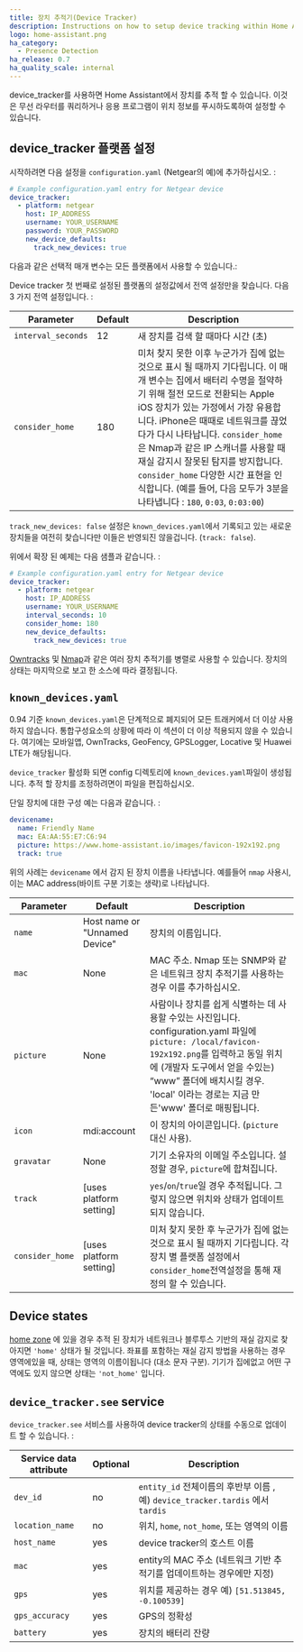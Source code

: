 ```yaml
---
title: 장치 추적기(Device Tracker)
description: Instructions on how to setup device tracking within Home Assistant.
logo: home-assistant.png
ha_category:
  - Presence Detection
ha_release: 0.7
ha_quality_scale: internal
---
```


device_tracker를 사용하면 Home Assistant에서 장치를 추적 할 수 있습니다. 이것은 무선 라우터를 쿼리하거나 응용 프로그램이 위치 정보를 푸시하도록하여 설정할 수 있습니다.

## device_tracker 플랫폼 설정

시작하려면 다음 설정을 `configuration.yaml` (Netgear의 예)에 추가하십시오. :

```yaml
# Example configuration.yaml entry for Netgear device
device_tracker:
  - platform: netgear
    host: IP_ADDRESS
    username: YOUR_USERNAME
    password: YOUR_PASSWORD
    new_device_defaults:
      track_new_devices: true
```

다음과 같은 선택적 매개 변수는 모든 플랫폼에서 사용할 수 있습니다.:

<div class='note'>
  Device tracker 첫 번째로 설정된 플랫폼의 설정값에서 전역 설정만을 찾습니다. 다음 3 가지 전역 설정입니다. : 
</div>

| Parameter           | Default | Description                                                                                                                                                                                                                                                                                                                                                                               |
|----------------------|---------|-------------------------------------------------------------------------------------------------------------------------------------------------------------------------------------------------------------------------------------------------------------------------------------------------------------------------------------------------------------------------------------------|
| `interval_seconds`   | 12      | 새 장치를 검색 할 때마다 시간 (초)                                                                                                                                                                                                                                                                                     |
| `consider_home`      | 180     | 미처 찾지 못한 이후 누군가가 집에 없는 것으로 표시 될 때까지 기다립니다. 이 매개 변수는 집에서 배터리 수명을 절약하기 위해 절전 모드로 전환되는 Apple iOS 장치가 있는 가정에서 가장 유용합니다.  iPhone은 때때로 네트워크를 끊었다가 다시 나타납니다. `consider_home`은 Nmap과 같은 IP 스캐너를 사용할 때 재실 감지시 잘못된 탐지를 방지합니다. `consider_home`  다양한 시간 표현을 인식합니다. (예를 들어, 다음 모두가 3분을 나타냅니다 : `180`, `0:03`, `0:03:00`)  |

<div class='note'>

  `track_new_devices: false` 설정은  `known_devices.yaml`에서 기록되고 있는 새로운 장치들을 여전히 찾습니다만 이들은 반영되진 않을겁니다. (`track: false`).

</div>

위에서 확장 된 예제는 다음 샘플과 같습니다. :

```yaml
# Example configuration.yaml entry for Netgear device
device_tracker:
  - platform: netgear
    host: IP_ADDRESS
    username: YOUR_USERNAME
    interval_seconds: 10
    consider_home: 180
    new_device_defaults:
      track_new_devices: true
```

[Owntracks](/integrations/owntracks/) 및 [Nmap](/integrations/nmap_tracker/)과 같은 여러 장치 추적기를 병렬로 사용할 수 있습니다. 장치의 상태는 마지막으로 보고 한 소스에 따라 결정됩니다.

## `known_devices.yaml`

<div class='note warning'>

0.94 기준 `known_devices.yaml`은 단계적으로 폐지되어 모든 트래커에서 더 이상 사용하지 않습니다. 통합구성요소의 상황에 따라 이 섹션이 더 이상 적용되지 않을 수 있습니다. 여기에는 모바일앱, OwnTracks, GeoFency, GPSLogger, Locative 및 Huawei LTE가 해당됩니다.

</div>

`device_tracker` 활성화 되면 config 디렉토리에 `known_devices.yaml`파일이 생성됩니다. 추적 할 장치를 조정하려면이 파일을 편집하십시오.

단일 장치에 대한 구성 예는 다음과 같습니다. :

```yaml
devicename:
  name: Friendly Name
  mac: EA:AA:55:E7:C6:94
  picture: https://www.home-assistant.io/images/favicon-192x192.png
  track: true
```

<div class='note warning'>

위의 사례는 `devicename` 에서 감지 된 장치 이름을 나타냅니다.  예를들어 `nmap` 사용시, 이는 MAC address(바이트 구분 기호는 생략)로 나타납니다. 

</div>

| Parameter      | Default                       | Description                                                                                             |
|----------------|-------------------------------|---------------------------------------------------------------------------------------------------------|
| `name`         | Host name or "Unnamed Device" | 장치의 이름입니다.                                                                         |
| `mac`          | None                          | MAC 주소. Nmap 또는 SNMP와 같은 네트워크 장치 추적기를 사용하는 경우 이를 추가하십시오.     |
| `picture`      | None                          | 사람이나 장치를 쉽게 식별하는 데 사용할 수있는 사진입니다.  configuration.yaml 파일에 `picture: /local/favicon-192x192.png`를 입력하고 동일 위치에 (개발자 도구에서 얻을 수있는) “www” 폴더에 배치시킬 경우. 'local' 이라는 경로는 지금 만든'www' 폴더로 매핑됩니다. 
| `icon`         | mdi:account                   | 이 장치의 아이콘입니다. (`picture` 대신 사용).                           |
| `gravatar`     | None                          | 기기 소유자의 이메일 주소입니다. 설정할 경우, `picture`에 합쳐집니다.                        |
| `track`        | [uses platform setting]       | `yes`/`on`/`true`일 경우 추적됩니다. 그렇지 않으면 위치와 상태가 업데이트되지 않습니다. |
| `consider_home` | [uses platform setting]      | 미처 찾지 못한 후 누군가가 집에 없는 것으로 표시 될 때까지 기다립니다. 각 장치 별 플랫폼 설정에서 `consider_home`전역설정을 통해 재정의 할 수 있습니다.  

## Device states

[home zone](/integrations/zone#home-zone) 에 있을 경우 추적 된 장치가 네트워크나 블루투스 기반의 재실 감지로 찾아지면 `'home'` 상태가 될 것입니다. 좌표를 포함하는 재실 감지 방법을 사용하는 경우 영역에있을 때, 상태는 영역의 이름이됩니다 (대소 문자 구분). 기기가 집에없고 어떤 구역에도 있지 않으면 상태는 `'not_home'` 입니다.

## `device_tracker.see` service

`device_tracker.see` 서비스를 사용하여 device tracker의 상태를 수동으로 업데이트 할 수 있습니다. :

| Service data attribute | Optional | Description |
| ---------------------- | -------- | ----------- |
| `dev_id`               |       no | `entity_id` 전체이름의 후반부 이름 , 예) `device_tracker.tardis` 에서 `tardis`   |
| `location_name`        |       no | 위치, `home`, `not_home`, 또는 영역의 이름 |
| `host_name`            |      yes | device tracker의 호스트 이름 |
| `mac`                  |      yes | entity의 MAC 주소 (네트워크 기반 추적기를 업데이트하는 경우에만 지정) |
| `gps`                  |      yes | 위치를 제공하는 경우 예) `[51.513845, -0.100539]` |
| `gps_accuracy`         |      yes | GPS의 정확성 |
| `battery`              |      yes | 장치의 배터리 잔량 |
